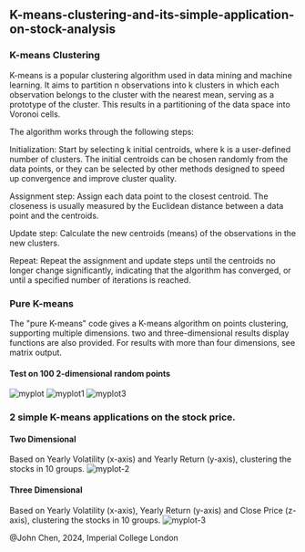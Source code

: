 ## K-means-clustering-and-its-simple-application-on-stock-analysis

### K-means Clustering

K-means is a popular clustering algorithm used in data mining and machine learning. It aims to partition n observations into k clusters in which each observation belongs to the cluster with the nearest mean, serving as a prototype of the cluster. This results in a partitioning of the data space into Voronoi cells.

The algorithm works through the following steps:

Initialization: Start by selecting k initial centroids, where k is a user-defined number of clusters. The initial centroids can be chosen randomly from the data points, or they can be selected by other methods designed to speed up convergence and improve cluster quality.

Assignment step: Assign each data point to the closest centroid. The closeness is usually measured by the Euclidean distance between a data point and the centroids.

Update step: Calculate the new centroids (means) of the observations in the new clusters.

Repeat: Repeat the assignment and update steps until the centroids no longer change significantly, indicating that the algorithm has converged, or until a specified number of iterations is reached.

### Pure K-means

The "pure K-means" code gives a K-means algorithm on points clustering, supporting multiple dimensions.
two and three-dimensional results display functions are also provided. For results with more than four dimensions, see matrix output.

#### Test on 100 2-dimensional random points
![myplot](https://github.com/ANewGitHuber/K-means-clustering-and-its-simple-application-on-stock-analysis/assets/88078123/4f43cc13-265a-4fff-bbab-174165259d56)
![myplot1](https://github.com/ANewGitHuber/K-means-clustering-and-its-simple-application-on-stock-analysis/assets/88078123/ed5d9fcf-cf7b-49ed-bbdd-fe06316b043c)
![myplot3](https://github.com/ANewGitHuber/K-means-clustering-and-its-simple-application-on-stock-analysis/assets/88078123/b54185db-db80-4406-9fb4-3191a2617f7f)


### 2 simple K-means applications on the stock price.

#### Two Dimensional
Based on Yearly Volatility (x-axis) and Yearly Return (y-axis), clustering the stocks in 10 groups.
![myplot-2](https://github.com/ANewGitHuber/K-means-clustering-and-its-simple-application-on-stock-analysis/assets/88078123/7b330052-f6e5-4e4a-b59d-2e7c4c2ff6b6)

#### Three Dimensional
Based on Yearly Volatility (x-axis), Yearly Return (y-axis) and Close Price (z-axis), clustering the stocks in 10 groups.
![myplot-3](https://github.com/ANewGitHuber/K-means-clustering-and-its-simple-application-on-stock-analysis/assets/88078123/7e703d2f-f39e-4ee5-8bab-bc39468dec69)

@John Chen, 2024, Imperial College London
